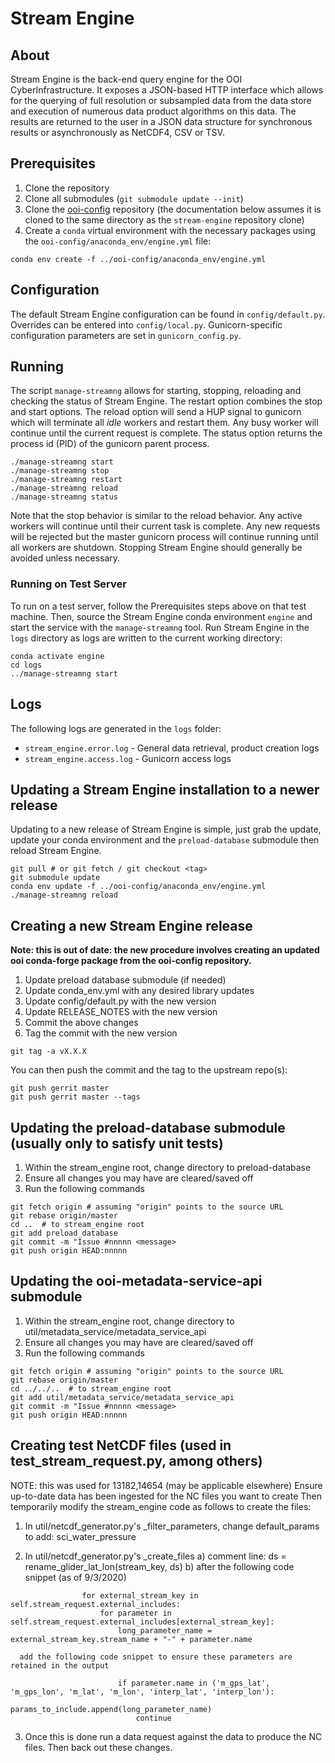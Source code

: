 # Stream Engine

## About

Stream Engine is the back-end query engine for the OOI CyberInfrastructure.
It exposes a JSON-based HTTP interface which allows for the querying of
full resolution or subsampled data from the data store and execution of
numerous data product algorithms on this data. The results are returned
to the user in a JSON data structure for synchronous results or
asynchronously as NetCDF4, CSV or TSV.

## Prerequisites

1. Clone the repository
2. Clone all submodules (`git submodule update --init`)
3. Clone the [ooi-config](https://github.com/oceanobservatories/ooi-config/tree/master) repository (the documentation below assumes it is cloned to the same directory as the `stream-engine` repository clone)
3. Create a `conda` virtual environment with the necessary packages using the `ooi-config/anaconda_env/engine.yml` file:

```shell
conda env create -f ../ooi-config/anaconda_env/engine.yml
```

## Configuration

The default Stream Engine configuration can be found in `config/default.py`.
Overrides can be entered into `config/local.py`. Gunicorn-specific
configuration parameters are set in `gunicorn_config.py`.

## Running

The script `manage-streamng` allows for starting, stopping, reloading and
checking the status of Stream Engine. The restart option combines the stop 
and start options. The reload option will send a HUP signal to gunicorn 
which will terminate all *idle* workers and restart them. Any busy worker 
will continue until the current request is complete. The status option 
returns the process id (PID) of the gunicorn parent process.

```shell
./manage-streamng start
./manage-streamng stop
./manage-streamng restart
./manage-streamng reload
./manage-streamng status
```

Note that the stop behavior is similar to the reload behavior. Any active
workers will continue until their current task is complete. Any new
requests will be rejected but the master gunicorn process will continue
running until all workers are shutdown. Stopping Stream Engine should
generally be avoided unless necessary.

### Running on Test Server

To run on a test server, follow the Prerequisites steps above on that test machine. Then, source the Stream Engine conda environment `engine` and start the service with the `manage-streamng` tool. Run Stream Engine in the `logs` directory as logs are written to the current working directory:

```shell
conda activate engine
cd logs
../manage-streamng start
```

## Logs

The following logs are generated in the `logs` folder:

* `stream_engine.error.log` - General data retrieval, product creation logs
* `stream_engine.access.log` - Gunicorn access logs

## Updating a Stream Engine installation to a newer release

Updating to a new release of Stream Engine is simple, just grab the update,
update your conda environment and the `preload-database` submodule then
reload Stream Engine.

```shell
git pull # or git fetch / git checkout <tag>
git submodule update
conda env update -f ../ooi-config/anaconda_env/engine.yml
./manage-streamng reload
```


## Creating a new Stream Engine release

__Note: this is out of date: the new procedure involves creating an updated ooi conda-forge package from the ooi-config repository.__

1. Update preload database submodule (if needed)
2. Update conda_env.yml with any desired library updates
3. Update config/default.py with the new version
4. Update RELEASE_NOTES with the new version
5. Commit the above changes
6. Tag the commit with the new version

```shell
git tag -a vX.X.X
```

You can then push the commit and the tag to the upstream repo(s):

```shell
git push gerrit master
git push gerrit master --tags
```

## Updating the preload-database submodule (usually only to satisfy unit tests)

1. Within the stream_engine root, change directory to preload-database
2. Ensure all changes you may have are cleared/saved off
3. Run the following commands

```
git fetch origin # assuming "origin" points to the source URL
git rebase origin/master
cd ..  # to stream_engine root
git add preload_database
git commit -m "Issue #nnnnn <message>
git push origin HEAD:nnnnn
```

## Updating the ooi-metadata-service-api submodule

1. Within the stream_engine root, change directory to util/metadata_service/metadata_service_api
2. Ensure all changes you may have are cleared/saved off
3. Run the following commands

```
git fetch origin # assuming "origin" points to the source URL
git rebase origin/master
cd ../../..  # to stream_engine root
git add util/metadata_service/metadata_service_api
git commit -m "Issue #nnnnn <message>
git push origin HEAD:nnnnn
```
## Creating test NetCDF files (used in test_stream_request.py, among others)

NOTE: this was used for 13182,14654 (may be applicable elsewhere)
Ensure up-to-date data has been ingested for the NC files you want to create
Then temporarily modify the stream_engine code as follows to create the files:

1. In util/netcdf_generator.py's _filter_parameters, change default_params to add: sci_water_pressure
2) In util/netcdf_generator.py's _create_files
   a) comment line: ds = rename_glider_lat_lon(stream_key, ds)
   b) after the following code snippet (as of 9/3/2020)
```
                for external_stream_key in self.stream_request.external_includes:
                    for parameter in self.stream_request.external_includes[external_stream_key]:
                        long_parameter_name = external_stream_key.stream_name + "-" + parameter.name
```
      add the following code snippet to ensure these parameters are retained in the output
```
                        if parameter.name in ('m_gps_lat', 'm_gps_lon', 'm_lat', 'm_lon', 'interp_lat', 'interp_lon'):
                            params_to_include.append(long_parameter_name)
                            continue
```
3) Once this is done run a data request against the data to produce the NC files. Then back out these changes.
